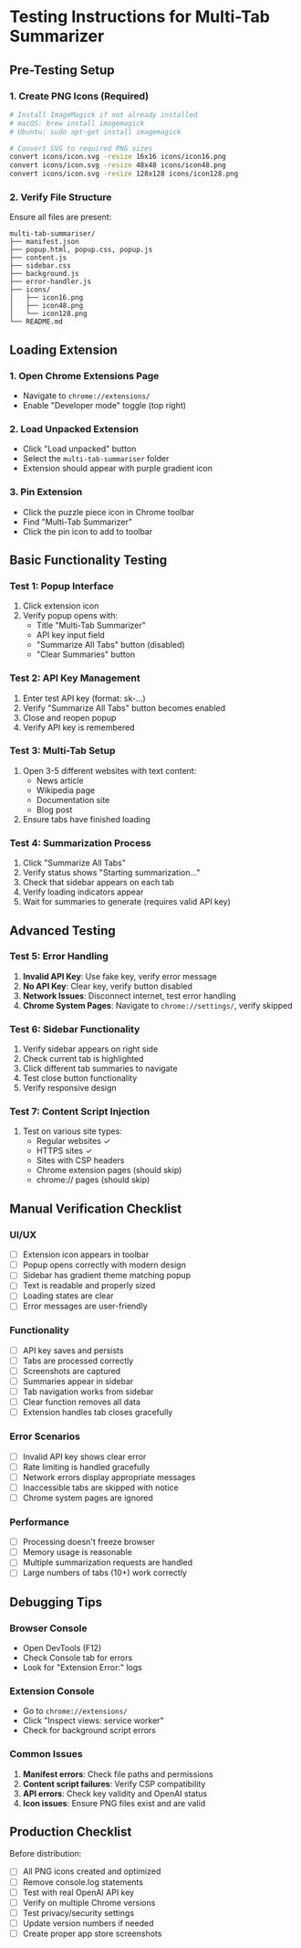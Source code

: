 # Testing Instructions for Multi-Tab Summarizer

## Pre-Testing Setup

### 1. Create PNG Icons (Required)
```bash
# Install ImageMagick if not already installed
# macOS: brew install imagemagick
# Ubuntu: sudo apt-get install imagemagick

# Convert SVG to required PNG sizes
convert icons/icon.svg -resize 16x16 icons/icon16.png
convert icons/icon.svg -resize 48x48 icons/icon48.png
convert icons/icon.svg -resize 128x128 icons/icon128.png
```

### 2. Verify File Structure
Ensure all files are present:
```
multi-tab-summariser/
├── manifest.json
├── popup.html, popup.css, popup.js
├── content.js
├── sidebar.css
├── background.js
├── error-handler.js
├── icons/
│   ├── icon16.png
│   ├── icon48.png
│   └── icon128.png
└── README.md
```

## Loading Extension

### 1. Open Chrome Extensions Page
- Navigate to `chrome://extensions/`
- Enable "Developer mode" toggle (top right)

### 2. Load Unpacked Extension
- Click "Load unpacked" button
- Select the `multi-tab-summariser` folder
- Extension should appear with purple gradient icon

### 3. Pin Extension
- Click the puzzle piece icon in Chrome toolbar
- Find "Multi-Tab Summarizer"
- Click the pin icon to add to toolbar

## Basic Functionality Testing

### Test 1: Popup Interface
1. Click extension icon
2. Verify popup opens with:
   - Title "Multi-Tab Summarizer"
   - API key input field
   - "Summarize All Tabs" button (disabled)
   - "Clear Summaries" button

### Test 2: API Key Management
1. Enter test API key (format: sk-...)
2. Verify "Summarize All Tabs" button becomes enabled
3. Close and reopen popup
4. Verify API key is remembered

### Test 3: Multi-Tab Setup
1. Open 3-5 different websites with text content:
   - News article
   - Wikipedia page
   - Documentation site
   - Blog post
2. Ensure tabs have finished loading

### Test 4: Summarization Process
1. Click "Summarize All Tabs"
2. Verify status shows "Starting summarization..."
3. Check that sidebar appears on each tab
4. Verify loading indicators appear
5. Wait for summaries to generate (requires valid API key)

## Advanced Testing

### Test 5: Error Handling
1. **Invalid API Key**: Use fake key, verify error message
2. **No API Key**: Clear key, verify button disabled
3. **Network Issues**: Disconnect internet, test error handling
4. **Chrome System Pages**: Navigate to `chrome://settings/`, verify skipped

### Test 6: Sidebar Functionality
1. Verify sidebar appears on right side
2. Check current tab is highlighted
3. Click different tab summaries to navigate
4. Test close button functionality
5. Verify responsive design

### Test 7: Content Script Injection
1. Test on various site types:
   - Regular websites ✓
   - HTTPS sites ✓
   - Sites with CSP headers
   - Chrome extension pages (should skip)
   - chrome:// pages (should skip)

## Manual Verification Checklist

### UI/UX
- [ ] Extension icon appears in toolbar
- [ ] Popup opens correctly with modern design
- [ ] Sidebar has gradient theme matching popup
- [ ] Text is readable and properly sized
- [ ] Loading states are clear
- [ ] Error messages are user-friendly

### Functionality
- [ ] API key saves and persists
- [ ] Tabs are processed correctly
- [ ] Screenshots are captured
- [ ] Summaries appear in sidebar
- [ ] Tab navigation works from sidebar
- [ ] Clear function removes all data
- [ ] Extension handles tab closes gracefully

### Error Scenarios
- [ ] Invalid API key shows clear error
- [ ] Rate limiting is handled gracefully
- [ ] Network errors display appropriate messages
- [ ] Inaccessible tabs are skipped with notice
- [ ] Chrome system pages are ignored

### Performance
- [ ] Processing doesn't freeze browser
- [ ] Memory usage is reasonable
- [ ] Multiple summarization requests are handled
- [ ] Large numbers of tabs (10+) work correctly

## Debugging Tips

### Browser Console
- Open DevTools (F12)
- Check Console tab for errors
- Look for "Extension Error:" logs

### Extension Console
- Go to `chrome://extensions/`
- Click "Inspect views: service worker"
- Check for background script errors

### Common Issues
1. **Manifest errors**: Check file paths and permissions
2. **Content script failures**: Verify CSP compatibility
3. **API errors**: Check key validity and OpenAI status
4. **Icon issues**: Ensure PNG files exist and are valid

## Production Checklist

Before distribution:
- [ ] All PNG icons created and optimized
- [ ] Remove console.log statements
- [ ] Test with real OpenAI API key
- [ ] Verify on multiple Chrome versions
- [ ] Test privacy/security settings
- [ ] Update version numbers if needed
- [ ] Create proper app store screenshots